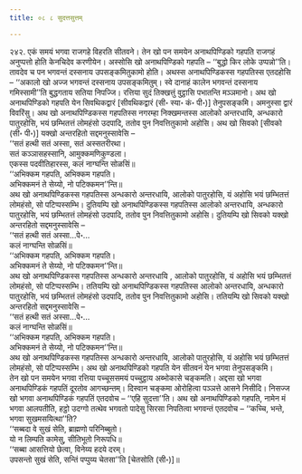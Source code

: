 ```yaml
---
title: ०८ ८ सुदत्तसुत्तम्

---
```


२४२. एकं समयं भगवा राजगहे विहरति सीतवने। तेन खो पन समयेन अनाथपिण्डिको गहपति राजगहं अनुप्पत्तो होति केनचिदेव करणीयेन। अस्सोसि खो अनाथपिण्डिको गहपति – ‘‘बुद्धो किर लोके उप्पन्नो’’ति। तावदेव च पन भगवन्तं दस्सनाय उपसङ्कमितुकामो होति। अथस्स अनाथपिण्डिकस्स गहपतिस्स एतदहोसि – ‘‘अकालो खो अज्ज भगवन्तं दस्सनाय उपसङ्कमितुम्। स्वे दानाहं कालेन भगवन्तं दस्सनाय गमिस्सामी’’ति बुद्धगताय सतिया निपज्जि। रत्तिया सुदं तिक्खत्तुं वुट्ठासि पभातन्ति मञ्ञमानो। अथ खो अनाथपिण्डिको गहपति येन सिवथिकद्वारं [सीवथिकद्वारं (सी॰ स्या॰ कं॰ पी॰)] तेनुपसङ्कमि। अमनुस्सा द्वारं विवरिंसु। अथ खो अनाथपिण्डिकस्स गहपतिस्स नगरम्हा निक्खमन्तस्स आलोको अन्तरधायि, अन्धकारो पातुरहोसि, भयं छम्भितत्तं लोमहंसो उदपादि, ततोव पुन निवत्तितुकामो अहोसि। अथ खो सिवको [सीवको (सी॰ पी॰)] यक्खो अन्तरहितो सद्दमनुस्सावेसि –  
‘‘सतं हत्थी सतं अस्सा, सतं अस्सतरीरथा।  
सतं कञ्ञासहस्सानि, आमुक्कमणिकुण्डला।  
एकस्स पदवीतिहारस्स, कलं नाग्घन्ति सोळसिं॥  
‘‘अभिक्कम गहपति, अभिक्कम गहपति।  
अभिक्कमनं ते सेय्यो, नो पटिक्कमन’’न्ति॥  
अथ खो अनाथपिण्डिकस्स गहपतिस्स अन्धकारो अन्तरधायि, आलोको पातुरहोसि, यं अहोसि भयं छम्भितत्तं लोमहंसो, सो पटिप्पस्सम्भि। दुतियम्पि खो अनाथपिण्डिकस्स गहपतिस्स आलोको अन्तरधायि, अन्धकारो पातुरहोसि, भयं छम्भितत्तं लोमहंसो उदपादि, ततोव पुन निवत्तितुकामो अहोसि। दुतियम्पि खो सिवको यक्खो अन्तरहितो सद्दमनुस्सावेसि –  
‘‘सतं हत्थी सतं अस्सा…पे॰…  
कलं नाग्घन्ति सोळसिं॥  
‘‘अभिक्कम गहपति, अभिक्कम गहपति।  
अभिक्कमनं ते सेय्यो, नो पटिक्कमन’’न्ति॥  
अथ खो अनाथपिण्डिकस्स गहपतिस्स अन्धकारो अन्तरधायि , आलोको पातुरहोसि, यं अहोसि भयं छम्भितत्तं लोमहंसो, सो पटिप्पस्सम्भि। ततियम्पि खो अनाथपिण्डिकस्स गहपतिस्स आलोको अन्तरधायि, अन्धकारो पातुरहोसि, भयं छम्भितत्तं लोमहंसो उदपादि, ततोव पुन निवत्तितुकामो अहोसि। ततियम्पि खो सिवको यक्खो अन्तरहितो सद्दमनुस्सावेसि –  
‘‘सतं हत्थी सतं अस्सा…पे॰…  
कलं नाग्घन्ति सोळसिं॥  
‘‘अभिक्कम गहपति, अभिक्कम गहपति।  
अभिक्कमनं ते सेय्यो, नो पटिक्कमन’’न्ति॥  
अथ खो अनाथपिण्डिकस्स गहपतिस्स अन्धकारो अन्तरधायि, आलोको पातुरहोसि, यं अहोसि भयं छम्भितत्तं लोमहंसो, सो पटिप्पस्सम्भि। अथ खो अनाथपिण्डिको गहपति येन सीतवनं येन भगवा तेनुपसङ्कमि।  
तेन खो पन समयेन भगवा रत्तिया पच्चूससमयं पच्चुट्ठाय अब्भोकासे चङ्कमति। अद्दसा खो भगवा अनाथपिण्डिकं गहपतिं दूरतोव आगच्छन्तम्। दिस्वान चङ्कमा ओरोहित्वा पञ्ञत्ते आसने निसीदि। निसज्ज खो भगवा अनाथपिण्डिकं गहपतिं एतदवोच – ‘‘एहि सुदत्ता’’ति। अथ खो अनाथपिण्डिको गहपति, नामेन मं भगवा आलपतीति, हट्ठो उदग्गो तत्थेव भगवतो पादेसु सिरसा निपतित्वा भगवन्तं एतदवोच – ‘‘कच्चि, भन्ते, भगवा सुखमसयित्था’’ति?  
‘‘सब्बदा वे सुखं सेति, ब्राह्मणो परिनिब्बुतो।  
यो न लिम्पति कामेसु, सीतिभूतो निरूपधि॥  
‘‘सब्बा आसत्तियो छेत्वा, विनेय्य हदये दरम्।  
उपसन्तो सुखं सेति, सन्तिं पप्पुय्य चेतसा’’ति [चेतसोति (सी॰)]॥  

